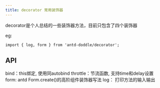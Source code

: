 ```yaml
---
title: decorator 常用装饰器
---
```


decorator是个人总结的一些装饰器方法，目前只包含了四个装饰器

eg:
``` 
import { log, form } from 'antd-doddle/decorator';
```  

## API
bind：this绑定, 使用同autobind 
throttle：节流函数, 支持time和delay设置
form: antd Form.create()的高阶组件装饰器写法
log： 打印方法的输入输出
